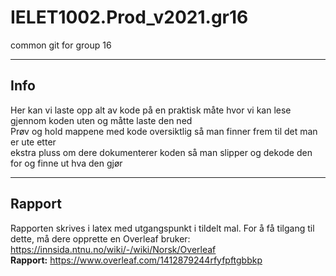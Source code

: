 # IELET1002.Prod_v2021.gr16
common git for group 16 
  
 ____________________________________________________________________________________________________________________________________________
  
## Info
Her kan vi laste opp alt av kode på en praktisk måte hvor vi kan lese gjennom koden uten og måtte laste den ned  
Prøv og hold mappene med kode oversiktlig så man finner frem til det man er ute etter  
ekstra pluss om dere dokumenterer koden så man slipper og dekode den for og finne ut hva den gjør  
  
 ____________________________________________________________________________________________________________________________________________
  
## Rapport
Rapporten skrives i latex med utgangspunkt i tildelt mal. 
For å få tilgang til dette, må dere opprette en Overleaf bruker: https://innsida.ntnu.no/wiki/-/wiki/Norsk/Overleaf  
**Rapport:** https://www.overleaf.com/1412879244rfyfpftgbbkp  
